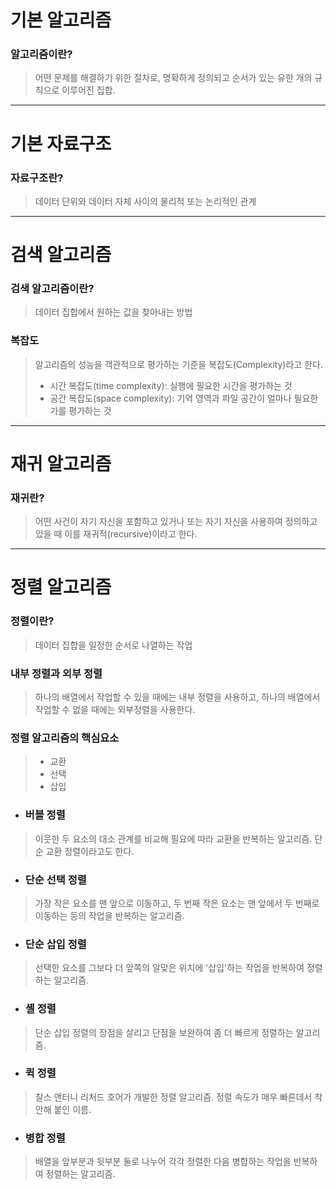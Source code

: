 # 기본 알고리즘
### 알고리즘이란?
> 어떤 문제를 해결하기 위한 절차로, 명확하게 정의되고 순서가 있는 유한 개의 규칙으로 이루어진 집합.
***
# 기본 자료구조
### 자료구조란?
> 데이터 단위와 데이터 자체 사이의 물리적 또는 논리적인 관계
***
# 검색 알고리즘
### 검색 알고리즘이란?
> 데이터 집합에서 원하는 값을 찾아내는 방법
### 복잡도
> 알고리즘의 성능을 객관적으로 평가하는 기준을 복잡도(Complexity)라고 한다.
> * 시간 복잡도(time complexity): 실행에 필요한 시간을 평가하는 것
> * 공간 복잡도(space complexity): 기억 영역과 파일 공간이 얼마나 필요한가를 평가하는 것
***
# 재귀 알고리즘
### 재귀란?
> 어떤 사건이 자기 자신을 포함하고 있거나 또는 자기 자신을 사용하여 정의하고 있을 때 이를 재귀적(recursive)이라고 한다.
***
# 정렬 알고리즘
### 정렬이란?
> 데이터 집합을 일정한 순서로 나열하는 작업
### 내부 정렬과 외부 정렬
> 하나의 배열에서 작업할 수 있을 때에는 내부 정렬을 사용하고, 하나의 배열에서 작업할 수 없을 때에는 외부정렬을 사용한다.
### 정렬 알고리즘의 핵심요소
> * 교환
> * 선택
> * 삽입
* ### 버블 정렬
> 이웃한 두 요소의 대소 관계를 비교해 필요에 따라 교환을 반복하는 알고리즘. 단순 교환 정렬이라고도 한다.
* ### 단순 선택 정렬
> 가장 작은 요소를 맨 앞으로 이동하고, 두 번째 작은 요소는 맨 앞에서 두 번째로 이동하는 등의 작업을 반복하는 알고리즘.
* ### 단순 삽입 정렬
> 선택한 요소를 그보다 더 앞쪽의 알맞은 위치에 '삽입'하는 작업을 반복하여 정렬하는 알고리즘.
* ### 셸 정렬
> 단순 삽입 정렬의 장점을 살리고 단점을 보완하여 좀 더 빠르게 정렬하는 알고리즘.
* ### 퀵 정렬
> 찰스 앤터니 리처드 호어가 개발한 정렬 알고리즘. 정렬 속도가 매우 빠른데서 착안해 붙인 이름.
* ### 병합 정렬
> 배열을 앞부분과 뒷부분 둘로 나누어 각각 정렬한 다음 병합하는 작업을 반복하여 정렬하는 알고리즘.
